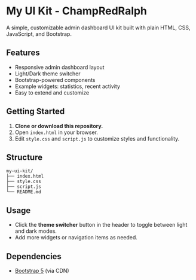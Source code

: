# My UI Kit - ChampRedRalph

A simple, customizable admin dashboard UI kit built with plain HTML, CSS, JavaScript, and Bootstrap.

## Features

- Responsive admin dashboard layout
- Light/Dark theme switcher
- Bootstrap-powered components
- Example widgets: statistics, recent activity
- Easy to extend and customize

## Getting Started

1. **Clone or download this repository.**
2. Open `index.html` in your browser.
3. Edit `style.css` and `script.js` to customize styles and functionality.

## Structure

```
my-ui-kit/
├── index.html
├── style.css
├── script.js
└── README.md
```

## Usage

- Click the **theme switcher** button in the header to toggle between light and dark modes.
- Add more widgets or navigation items as needed.

## Dependencies

- [Bootstrap 5](https://getbootstrap.com/) (via CDN)

##
